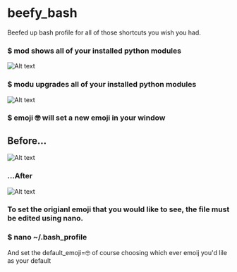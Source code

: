 # beefy_bash
Beefed up bash profile for all of those shortcuts you wish you had. 

### $ mod  shows all of your installed python modules 
![Alt text](/../screenshots/mod_command.png?raw=true "mod")

### $ modu  upgrades all of your installed python modules
![Alt text](/../screenshots/modu_command.png?raw=true "modu")

### $ emoji 🤓 will set a new emoji in your window
## Before...
![Alt text](/../screenshots/Terminal_Before.png?raw=true "emojiB4")
### ...After
![Alt text](/../screenshots/Terminal_After.png?raw=true "emojif")

### To set the origianl emoji that you would like to see, the file must be edited using nano. 
### $ nano ~/.bash_profile

And set the default_emoji=🤓
of course choosing which ever emoij you'd lile as your default

